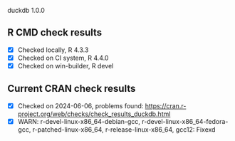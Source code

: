 duckdb 1.0.0

## R CMD check results

- [x] Checked locally, R 4.3.3
- [x] Checked on CI system, R 4.4.0
- [x] Checked on win-builder, R devel

## Current CRAN check results

- [x] Checked on 2024-06-06, problems found: https://cran.r-project.org/web/checks/check_results_duckdb.html
- [x] WARN: r-devel-linux-x86_64-debian-gcc, r-devel-linux-x86_64-fedora-gcc, r-patched-linux-x86_64, r-release-linux-x86_64, gcc12: Fixexd
